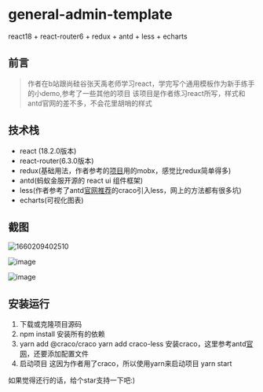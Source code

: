 # general-admin-template
react18 + react-router6 + redux + antd + less + echarts 

## 前言
> 作者在b站跟尚硅谷张天禹老师学习react，学完写个通用模板作为新手练手的小demo,参考了一些其他的项目
该项目是作者练习react所写，样式和antd官网的差不多，不会花里胡哨的样式

## 技术栈
* react (18.2.0版本)
* react-router(6.3.0版本)
* redux(基础用法，作者参考的[项目](https://github.com/longchao726/react-hooks-admin)用的mobx，感觉比redux简单得多)
* antd(蚂蚁金服开源的 react ui 组件框架)
* less(作者参考了antd[官网推荐](https://ant.design/docs/react/use-with-create-react-app-cn#%E8%87%AA%E5%AE%9A%E4%B9%89%E4%B8%BB%E9%A2%98)的craco引入less，网上的方法都有很多坑)
* echarts(可视化图表)

## 截图
![1660209402510](https://user-images.githubusercontent.com/53547222/184102086-1ccb0c4d-e306-4644-9eef-71dc610876e4.jpg)

![image](https://user-images.githubusercontent.com/53547222/184101769-50b345b3-06b0-4a7c-9500-b3238af902db.png)

![image](https://user-images.githubusercontent.com/53547222/184100692-b9e95426-c2c5-4aa2-bf8b-1618d7d46a8f.png)


## 安装运行

1. 下载或克隆项目源码
2. npm install 安装所有的依赖
3. yarn add @craco/craco    yarn add craco-less 安装craco，这里参考antd[官网](https://ant.design/docs/react/use-with-create-react-app-cn#%E8%87%AA%E5%AE%9A%E4%B9%89%E4%B8%BB%E9%A2%98)，还要添加配置文件
4. 启动项目 这因为作者用了craco，所以使用yarn来启动项目
yarn start

如果觉得还行的话，给个star支持一下吧:)
